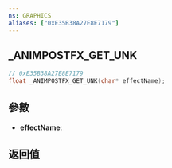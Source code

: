 ```yaml
---
ns: GRAPHICS
aliases: ["0xE35B38A27E8E7179"]
---
```

## _ANIMPOSTFX_GET_UNK

```c
// 0xE35B38A27E8E7179
float _ANIMPOSTFX_GET_UNK(char* effectName);
```


## 參數
* **effectName**: 

## 返回值
